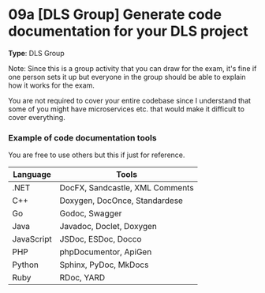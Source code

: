 # 09a [DLS Group] Generate code documentation for your DLS project

**Type**: DLS Group
 
Note: Since this is a group activity that you can draw for the exam, it's fine if one person sets it up but everyone in the group should be able to explain how it works for the exam. 

You are not required to cover your entire codebase since I understand that some of you might have microservices etc. that would make it difficult to cover everything. 

### Example of code documentation tools

You are free to use others but this if just for reference.

| Language    | Tools                                  |
|-------------|----------------------------------------|
| .NET        | DocFX, Sandcastle, XML Comments        |
| C++         | Doxygen, DocOnce, Standardese          |
| Go          | Godoc, Swagger                         |
| Java        | Javadoc, Doclet, Doxygen               |
| JavaScript  | JSDoc, ESDoc, Docco                    |
| PHP         | phpDocumentor, ApiGen                  |
| Python      | Sphinx, PyDoc, MkDocs                  |
| Ruby        | RDoc, YARD                             |
